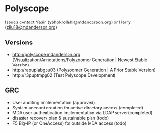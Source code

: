 # Polyscope 

Issues contact Yasin (yshokrollahi@mdanderson.org) or Harry (zliu18@mdanderson.org)

## Versions
- http://polyscope.mdanderson.org (Visualization/Annotations/Polyzoomer Generation | Newest Stable Version)
- http://rapuplabgpu03 (Polyzoomer Generation | A Prior Stable Version) 
- http://r3puptmpg02 (Test Polyscope Development) 

## GRC 
- User auditing implementation (approved)
- System account creation for active directory access (completed)
- MDA user authentication implementation via LDAP server(completed)
- disaster recovery plan & sustainable plan (todo)
- F5 Big-IP (or OneAccess) for outside MDA access (todo)
